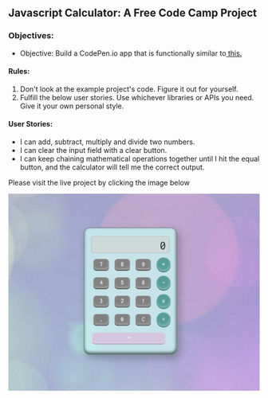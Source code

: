 ## Javascript Calculator: A Free Code Camp Project

### Objectives:

* Objective: Build a CodePen.io app that is functionally similar to<a href="https://codepen.io/FreeCodeCamp/full/rLJZrA/"> this. <a/>

#### Rules:

  <ol>
  <li>Don't look at the example project's code. Figure it out for yourself.</li>

  <li>Fulfill the below user stories. Use whichever libraries or APIs you need. Give it your own personal style.</li>
  </ol>

#### User Stories:

  <ul>
  <li> I can add, subtract, multiply and divide two numbers. </li>

  <li>  I can clear the input field with a clear button. </li>

  <li> I can keep chaining mathematical operations together until I hit the equal button, and the calculator will tell me the correct output. </li>
  </ul>

<p>Please visit the live project by clicking the image below</p>
<a href="http://www.recklessmoxie.com/javascript-calculator"><img src="js-calc.png"></a>
